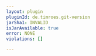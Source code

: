 ```yaml
---
layout: plugin
pluginId: de.timroes.git-version
jarSha1: INVALID
isJarAvailable: true
error: NONE
violations: []

---
```

